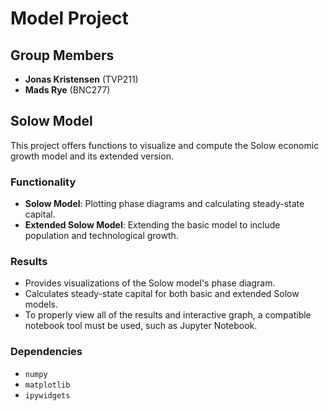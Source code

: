 # Model Project

## Group Members
- **Jonas Kristensen** (TVP211)
- **Mads Rye** (BNC277)

## Solow Model
This project offers functions to visualize and compute the Solow economic growth model and its extended version.

### Functionality
- **Solow Model**: Plotting phase diagrams and calculating steady-state capital.
- **Extended Solow Model**: Extending the basic model to include population and technological growth.
  
### Results
- Provides visualizations of the Solow model's phase diagram.
- Calculates steady-state capital for both basic and extended Solow models.
- To properly view all of the results and interactive graph, a compatible notebook tool must be used, such as Jupyter Notebook.

### Dependencies
- `numpy`
- `matplotlib`
- `ipywidgets`

